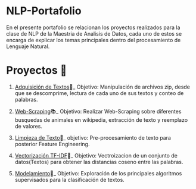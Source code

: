 # NLP-Portafolio
En el presente portafolio se relacionan los proyectos realizados para la clase de NLP de la Maestria de Analisis de Datos, cada uno de estos se encarga de explicar los temas principales dentro del procesamiento de Lenguaje Natural. 

# Proyectos :rocket:

1. [Adquisición de Textos](https://github.com/sergiosmorales/NLP-Portafolio/blob/main/Taller2_ArchivosZIP.ipynb):scroll:_
Objetivo: Manipulación de archivos zip, desde que se descomprime, lectura de cada uno de sus textos y conteo de palabras. 

2. [Web-Scraping](https://github.com/sergiosmorales/NLP-Portafolio/blob/main/taller3-scraping.ipynb):books:_
Objetivo: Realizar Web-Scraping sobre diferentes busquedas de animales en wikipedia, extracción de texto y reemplazo de valores.

3. [Limpieza de Texto](https://github.com/sergiosmorales/NLP-Portafolio/blob/main/taller4-limpiezatexto_.ipynb):shower:_
objetivo: Pre-procesamiento de texto para posterior Feature Engineering.

4. [Vectorización TF-IDF](https://github.com/sergiosmorales/NLP-Portafolio/blob/main/taller5_DFTF_parte%201.ipynb):triangular_ruler:_
Objetivo: Vectroizacion de un conjunto de datos(Textos) para obtener las distancias coseno entre las palabras. 

5. [Modelamiento](https://github.com/sergiosmorales/NLP-Portafolio/blob/main/taller7-Modelos.ipynb):construction_worker:_
Objetivo: Exploración de los principales algoritmos supervisados para la clasificación de textos.
